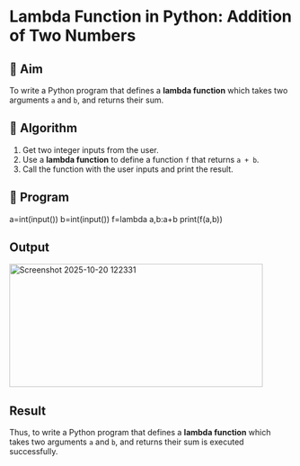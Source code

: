 # Lambda Function in Python: Addition of Two Numbers

## 🎯 Aim
To write a Python program that defines a **lambda function** which takes two arguments `a` and `b`, and returns their sum.

## 🧠 Algorithm
1. Get two integer inputs from the user.
2. Use a **lambda function** to define a function `f` that returns `a + b`.
3. Call the function with the user inputs and print the result.

## 🧾 Program
a=int(input())
b=int(input())
f=lambda a,b:a+b
print(f(a,b))
## Output
<img width="451" height="219" alt="Screenshot 2025-10-20 122331" src="https://github.com/user-attachments/assets/c2f83d15-c3e5-4541-b8f7-edf071757d3d" />

## Result
Thus, to write a Python program that defines a **lambda function** which takes two arguments `a` and `b`, and returns their sum is executed successfully.

